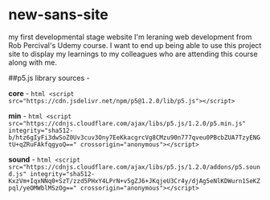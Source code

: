 # new-sans-site
my first developmental stage website
I'm leraning web development from Rob Percival's Udemy course.
I want to end up being able to use this project site to display my learnings to my colleagues who are attending this course along with me.

##p5.js library sources -

  **core** - ```html
  		<script src="https://cdn.jsdelivr.net/npm/p5@1.2.0/lib/p5.js"></script>```
		
  **min** -   ```html
  		<script src="https://cdnjs.cloudflare.com/ajax/libs/p5.js/1.2.0/p5.min.js" integrity="sha512-      b/htz6gIyFi3dwSoZ0Uv3cuv3Ony7EeKkacgrcVg8CMzu90n777qveu0PBcbZUA7TzyENGtU+qZRuFAkfqgyoQ==" crossorigin="anonymous"></script>```
		
  **sound** - ```html
  		<script src="https://cdnjs.cloudflare.com/ajax/libs/p5.js/1.2.0/addons/p5.sound.js" integrity="sha512-KxzVm+IqxNNq0+SzT/zzd5PHxY4LPrN+v5gZJ6+JKqjeU3Cr4y/djAg5eNlKDWurn1SeKZpql/yeOMWblMSzOg==" crossorigin="anonymous"></script>```
	
  


